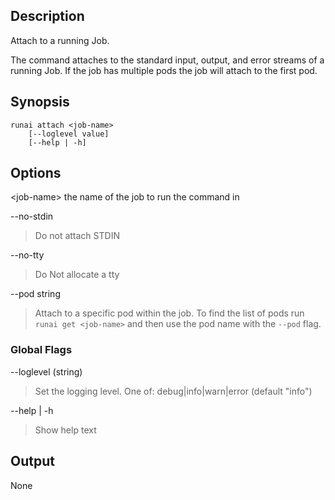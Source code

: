 ## Description

Attach to a running Job.

The command attaches to the standard input, output, and error streams of a running Job. If the job has multiple pods the job will attach to the first pod. 


## Synopsis

    runai attach <job-name>
        [--loglevel value] 
        [--help | -h]


## Options

<job-name\> the name of the job to run the command in

--no-stdin    
> Do not attach STDIN

--no-tty       
> Do Not allocate a tty

--pod string   
> Attach to a specific pod within the job. To find the list of pods run ``runai get <job-name>`` and then use the pod name with the ``--pod`` flag.

### Global Flags

--loglevel (string)

> Set the logging level. One of: debug|info|warn|error (default "info")


--help | -h

>  Show help text

## Output

None